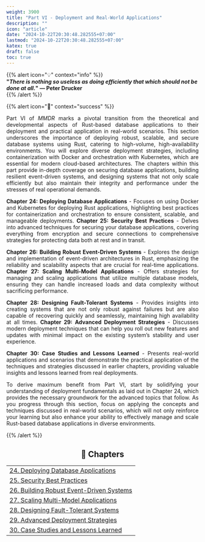 ```yaml
---
weight: 3900
title: "Part VI - Deployment and Real-World Applications"
description: ""
icon: "article"
date: "2024-10-22T20:30:48.282555+07:00"
lastmod: "2024-10-22T20:30:48.282555+07:00"
katex: true
draft: false
toc: true
---
```

{{% alert icon="💡" context="info" %}}  
<strong>"<em>There is nothing so useless as doing efficiently that which should not be done at all.</em>" — Peter Drucker</strong>  
{{% /alert %}}  

{{% alert icon="📘" context="success" %}}  

<p style="text-align: justify;">  
Part VI of <em>MMDR</em> marks a pivotal transition from the theoretical and developmental aspects of Rust-based database applications to their deployment and practical application in real-world scenarios. This section underscores the importance of deploying robust, scalable, and secure database systems using Rust, catering to high-volume, high-availability environments. You will explore diverse deployment strategies, including containerization with Docker and orchestration with Kubernetes, which are essential for modern cloud-based architectures. The chapters within this part provide in-depth coverage on securing database applications, building resilient event-driven systems, and designing systems that not only scale efficiently but also maintain their integrity and performance under the stresses of real operational demands.  
</p>  

<p style="text-align: justify;">  
<strong>Chapter 24: Deploying Database Applications</strong> - Focuses on using Docker and Kubernetes for deploying Rust applications, highlighting best practices for containerization and orchestration to ensure consistent, scalable, and manageable deployments. <strong>Chapter 25: Security Best Practices</strong> - Delves into advanced techniques for securing your database applications, covering everything from encryption and secure connections to comprehensive strategies for protecting data both at rest and in transit.  
</p>  

<p style="text-align: justify;">  
<strong>Chapter 26: Building Robust Event-Driven Systems</strong> - Explores the design and implementation of event-driven architectures in Rust, emphasizing the reliability and scalability aspects that are crucial for real-time applications. <strong>Chapter 27: Scaling Multi-Model Applications</strong> - Offers strategies for managing and scaling applications that utilize multiple database models, ensuring they can handle increased loads and data complexity without sacrificing performance.  
</p>  

<p style="text-align: justify;">  
<strong>Chapter 28: Designing Fault-Tolerant Systems</strong> - Provides insights into creating systems that are not only robust against failures but are also capable of recovering quickly and seamlessly, maintaining high availability at all times. <strong>Chapter 29: Advanced Deployment Strategies</strong> - Discusses modern deployment techniques that can help you roll out new features and updates with minimal impact on the existing system’s stability and user experience.  
</p>  

<p style="text-align: justify;">  
<strong>Chapter 30: Case Studies and Lessons Learned</strong> - Presents real-world applications and scenarios that demonstrate the practical application of the techniques and strategies discussed in earlier chapters, providing valuable insights and lessons learned from real deployments.  
</p>  

<p style="text-align: justify;">  
To derive maximum benefit from Part VI, start by solidifying your understanding of deployment fundamentals as laid out in Chapter 24, which provides the necessary groundwork for the advanced topics that follow. As you progress through this section, focus on applying the concepts and techniques discussed in real-world scenarios, which will not only reinforce your learning but also enhance your ability to effectively manage and scale Rust-based database applications in diverse environments.  
</p>  

{{% /alert %}}  

<center>  

## **🧠 Chapters**  

</center>  

<div class="container mt-4">  
    <div class="row">  
        <div class="col-md-12">  
            <table class="table table-hover">  
                <tbody>  
                    <tr>  
                        <td><a href="/docs/part-vi/chapter-24/" class="text-decoration-none">24. Deploying Database Applications</a></td>  
                    </tr>  
                    <tr>  
                        <td><a href="/docs/part-vi/chapter-25/" class="text-decoration-none">25. Security Best Practices</a></td>  
                    </tr>  
                    <tr>  
                        <td><a href="/docs/part-vi/chapter-26/" class="text-decoration-none">26. Building Robust Event-Driven Systems</a></td>  
                    </tr>  
                    <tr>  
                        <td><a href="/docs/part-vi/chapter-27/" class="text-decoration-none">27. Scaling Multi-Model Applications</a></td>  
                    </tr>  
                    <tr>  
                        <td><a href="/docs/part-vi/chapter-28/" class="text-decoration-none">28. Designing Fault-Tolerant Systems</a></td>  
                    </tr>  
                    <tr>  
                        <td><a href="/docs/part-vi/chapter-29/" class="text-decoration-none">29. Advanced Deployment Strategies</a></td>  
                    </tr>  
                    <tr>  
                        <td><a href="/docs/part-vi/chapter-30/" class="text-decoration-none">30. Case Studies and Lessons Learned</a></td>  
                    </tr>  
                </tbody>  
            </table>  
        </div>  
    </div>  
</div>  